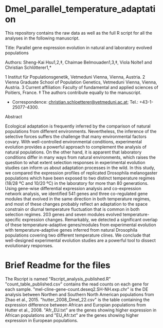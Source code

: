 # Dmel_parallel_temperature_adaptation
This repository contains the raw data as well as the full R script for all the analyses in the following manuscript.

Title: Parallel gene expression evolution in natural and laboratory evolved populations

Authors: Sheng-Kai Hsu1,2,‡, Chaimae Belmouaden1,3,‡, Viola Nolte1 and Christian Schlötterer1,*

1 Institut für Populationsgenetik, Vetmeduni Vienna, Vienna, Austria.
2 Vienna Graduate School of Population Genetics, Vetmeduni Vienna, Vienna, Austria.
3 Current affiliation: Faculty of fundamental and applied sciences of Poitiers, France.
‡ The authors contribute equally to the manuscript.
* Correspondence: christian.schloetterer@vetmeduni.ac.at; Tel.: +43-1-25077-4300.

Abstract

Ecological adaptation is frequently inferred by the comparison of natural populations from different environments. Nevertheless, the inference of the selective forces suffers the challenge that many environmental factors covary. With well-controlled environmental conditions, experimental evolution provides a powerful approach to complement the analysis of natural populations. On the other hand, it is apparent that laboratory conditions differ in many ways from natural environments, which raises the question to what extent selection responses in experimental evolution studies can inform us about adaptation processes in the wild. In this study, we compared the expression profiles of replicated Drosophila melanogaster populations which have been exposed to two distinct temperature regimes (18/28 ºC and 10/20 ºC) in the laboratory for more than 80 generations. Using gene-wise differential expression analysis and co-expression network analysis, we identified 541 genes and three co-regulated gene modules that evolved in the same direction in both temperature regimes, and most of these changes probably reflect an adaptation to the space constrain or diurnal temperature fluctuation that is common in both selection regimes. 203 genes and seven modules evolved temperature-specific expression changes. Remarkably, we detected a significant overlap of these temperature-adaptive genes/modules from experimental evolution with temperature-adaptive genes inferred from natural Drosophila populations covering two different temperature clines. We conclude that well-designed experimental evolution studies are a powerful tool to dissect evolutionary responses. 

# Brief Readme for the files
The Rscript is named "Rscript_analysis_published.R"
"count_table_published.csv" contains the read counts on each gene for each sample.
"mel-cline-gene-count.deseq2.SH-NH.exp.chr" is the DE analysis between Northen and Southern North American populations from Zhao et al., 2015.
"hutter_2008_Dmel_22.csv" is the table containing the expression difference between African and Europian populations from Hutter et al., 2008.
"Afr_EU.txt" are the genes showing higher expression in African populations and "EU_Afr.txt" are the genes showing higher expression in European populations.
